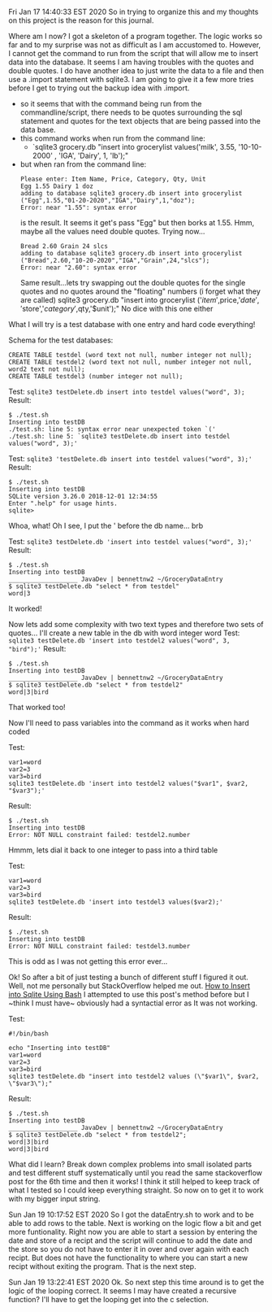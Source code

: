 
Fri Jan 17 14:40:33 EST 2020
So in trying to organize this and my thoughts on this project is the reason for this journal.

Where am I now?
I got a skeleton of a program together.  The logic works so far and to my surprise was not as difficult as I am accustomed to.  However, I cannot get the command to run from the script that will allow me to insert data into the database.  It seems I am having troubles with the quotes and double quotes.  I do have another idea to just write the data to a file and then use a .import statement with sqlite3.  I am going to give it a few more tries before I get to trying out the backup idea with .import.

* so it seems that with the command being run from the commandline/script, there needs to be quotes surrounding the sql statement and quotes for the text objects that are being passed into the data base.
* this command works when run from the command line:
  * `sqlite3 grocery.db "insert into grocerylist values('milk', 3.55, '10-10-2000'
  , 'IGA', 'Dairy', 1, 'lb');"
* but when ran from the command line:
  ```
  Please enter: Item Name, Price, Category, Qty, Unit
  Egg 1.55 Dairy 1 doz
  adding to database sqlite3 grocery.db insert into grocerylist ("Egg",1.55,"01-20-2020","IGA","Dairy",1,"doz");
  Error: near "1.55": syntax error
  ```
  is the result.  It seems it get's pass "Egg" but then borks at 1.55. Hmm, maybe all the values need double quotes.  Trying now...
  ```
  Bread 2.60 Grain 24 slcs
  adding to database sqlite3 grocery.db insert into grocerylist ("Bread",2.60,"10-20-2020","IGA","Grain",24,"slcs");
  Error: near "2.60": syntax error
  ```
  Same result...lets try swapping out the double quotes for the single quotes and no quotes around the "floating" numbers (i forget what they are called) 
sqlite3 grocery.db "insert into grocerylist ('$item',$price,'$date','$store','$category',$qty,'$unit');"
No dice with this one either

What I will try is a test database with one entry and hard code everything!

Schema for the test databases:
```
CREATE TABLE testdel (word text not null, number integer not null);
CREATE TABLE testdel2 (word text not null, number integer not null, word2 text not null);
CREATE TABLE testdel3 (number integer not null);
```

Test:
`sqlite3 testDelete.db insert into testdel values("word", 3);`
Result:
```
$ ./test.sh
Inserting into testDB
./test.sh: line 5: syntax error near unexpected token `('
./test.sh: line 5: `sqlite3 testDelete.db insert into testdel values("word", 3);'
```

Test:
`sqlite3 'testDelete.db insert into testdel values("word", 3);'`
Result:
```
$ ./test.sh
Inserting into testDB
SQLite version 3.26.0 2018-12-01 12:34:55
Enter ".help" for usage hints.
sqlite>
```
Whoa, what!  Oh I see, I put the ' before the db name... brb

Test:
`sqlite3 testDelete.db 'insert into testdel values("word", 3);'`
Result:
```
$ ./test.sh
Inserting into testDB
___________________ JavaDev | bennettnw2 ~/GroceryDataEntry
$ sqlite3 testDelete.db "select * from testdel"
word|3
```
It worked!

Now lets add some complexity with two text types and therefore two sets of quotes...  I'll create a new table in the db with word integer word
Test:
`sqlite3 testDelete.db 'insert into testdel2 values("word", 3, "bird");'`
Result:
```
$ ./test.sh
Inserting into testDB
___________________ JavaDev | bennettnw2 ~/GroceryDataEntry
$ sqlite3 testDelete.db "select * from testdel2"
word|3|bird
```
That worked too!

Now I'll need to pass variables into the command as it works when hard coded

Test:
```
var1=word
var2=3
var3=bird
sqlite3 testDelete.db 'insert into testdel2 values("$var1", $var2, "$var3");'
```
Result:
```
$ ./test.sh
Inserting into testDB
Error: NOT NULL constraint failed: testdel2.number
```
Hmmm, lets dial it back to one integer to pass into a third table

Test:
```
var1=word
var2=3
var3=bird
sqlite3 testDelete.db 'insert into testdel3 values($var2);'
```
Result:
```
$ ./test.sh
Inserting into testDB
Error: NOT NULL constraint failed: testdel3.number
```
This is odd as I was not getting this error ever...

Ok!  So after a bit of just testing a bunch of different stuff I figured it out.  Well, not me personally but StackOverflow helped me out. [How to Insert into Sqlite Using Bash](https://stackoverflow.com/questions/4152321/how-to-insert-into-sqlite-database-using-bash)
I attempted to use this post's method before but I ~think I must have~ obviously had a syntactial error as It was not working.

Test:
```
#!/bin/bash

echo "Inserting into testDB"
var1=word
var2=3
var3=bird
sqlite3 testDelete.db "insert into testdel2 values (\"$var1\", $var2, \"$var3\");"
```
Result:
```
$ ./test.sh
Inserting into testDB
___________________ JavaDev | bennettnw2 ~/GroceryDataEntry
$ sqlite3 testDelete.db "select * from testdel2";
word|3|bird
word|3|bird
```


What did I learn?  Break down complex problems into small isolated parts and test different stuff systematically until you read the same stackoverflow post for the 6th time and then it works!  I think it still helped to keep track of what I tested so I could keep everything straight.  So now on to get it to work with my bigger input string.


Sun Jan 19 10:17:52 EST 2020
So I got the dataEntry.sh to work and to be able to add rows to the table.  Next is working on the logic flow a bit and get more funtionality.  Right now you are able to start a session by entering the date and store of a recipt and the script will continue to add the date and the store so you do not have to enter it in over and over again with each recipt.  But does not have the functionality to where you can start a new recipt without exiting the program.  That is the next step.


Sun Jan 19 13:22:41 EST 2020
Ok.  So next step this time around is to get the logic of the looping correct.  It seems I may have created a recursive function?  I'll have to get the looping get into the c selection.
